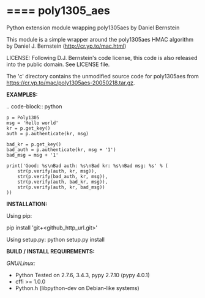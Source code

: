 ====
poly1305_aes
====
Python extension module wrapping poly1305aes by Daniel Bernstein

This module is a simple wrapper around the poly1305aes HMAC algorithm
by Daniel J. Bernstein (http://cr.yp.to/mac.html)

LICENSE:
Following D.J. Bernstein's code license, this code is also released into the 
public domain. See LICENSE file.

The 'c' directory contains the unmodified source code for poly1305aes from
https://cr.yp.to/mac/poly1305aes-20050218.tar.gz.

**EXAMPLES:**

.. code-block:: python

    p = Poly1305
    msg = 'Hello world'
    kr = p.get_key()
    auth = p.authenticate(kr, msg)

    bad_kr = p.get_key()
    bad_auth = p.authenticate(kr, msg + '1')
    bad_msg = msg + '1'

    print('Good: %s\nBad auth: %s\nBad kr: %s\nBad msg: %s' % (
        str(p.verify(auth, kr, msg)),
        str(p.verify(bad_auth, kr, msg)),
        str(p.verify(auth, bad_kr, msg)),
        str(p.verify(auth, kr, bad_msg))
    ))


**INSTALLATION:**

Using pip:

pip install 'git+<github_http_url.git>'

Using setup.py:
python setup.py install

**BUILD / INSTALL REQUIREMENTS:**

*GNU/Linux:*
- Python
  Tested on 2.7.6, 3.4.3, pypy 2.7.10 (pypy 4.0.1)
- cffi >= 1.0.0
- Python.h (libpython-dev on Debian-like systems)

